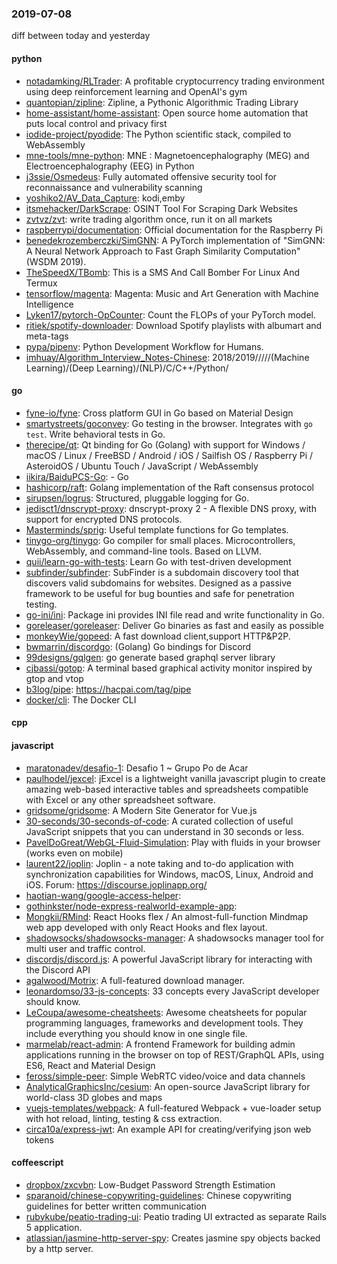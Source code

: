 ### 2019-07-08
diff between today and yesterday

#### python
* [notadamking/RLTrader](https://github.com/notadamking/RLTrader): A profitable cryptocurrency trading environment using deep reinforcement learning and OpenAI's gym
* [quantopian/zipline](https://github.com/quantopian/zipline): Zipline, a Pythonic Algorithmic Trading Library
* [home-assistant/home-assistant](https://github.com/home-assistant/home-assistant):  Open source home automation that puts local control and privacy first
* [iodide-project/pyodide](https://github.com/iodide-project/pyodide): The Python scientific stack, compiled to WebAssembly
* [mne-tools/mne-python](https://github.com/mne-tools/mne-python): MNE : Magnetoencephalography (MEG) and Electroencephalography (EEG) in Python
* [j3ssie/Osmedeus](https://github.com/j3ssie/Osmedeus): Fully automated offensive security tool for reconnaissance and vulnerability scanning
* [yoshiko2/AV_Data_Capture](https://github.com/yoshiko2/AV_Data_Capture): kodi,emby
* [itsmehacker/DarkScrape](https://github.com/itsmehacker/DarkScrape): OSINT Tool For Scraping Dark Websites
* [zvtvz/zvt](https://github.com/zvtvz/zvt): write trading algorithm once, run it on all markets
* [raspberrypi/documentation](https://github.com/raspberrypi/documentation): Official documentation for the Raspberry Pi
* [benedekrozemberczki/SimGNN](https://github.com/benedekrozemberczki/SimGNN): A PyTorch implementation of "SimGNN: A Neural Network Approach to Fast Graph Similarity Computation" (WSDM 2019).
* [TheSpeedX/TBomb](https://github.com/TheSpeedX/TBomb): This is a SMS And Call Bomber For Linux And Termux
* [tensorflow/magenta](https://github.com/tensorflow/magenta): Magenta: Music and Art Generation with Machine Intelligence
* [Lyken17/pytorch-OpCounter](https://github.com/Lyken17/pytorch-OpCounter): Count the FLOPs of your PyTorch model.
* [ritiek/spotify-downloader](https://github.com/ritiek/spotify-downloader): Download Spotify playlists with albumart and meta-tags
* [pypa/pipenv](https://github.com/pypa/pipenv): Python Development Workflow for Humans.
* [imhuay/Algorithm_Interview_Notes-Chinese](https://github.com/imhuay/Algorithm_Interview_Notes-Chinese): 2018/2019/////(Machine Learning)/(Deep Learning)/(NLP)/C/C++/Python/

#### go
* [fyne-io/fyne](https://github.com/fyne-io/fyne): Cross platform GUI in Go based on Material Design
* [smartystreets/goconvey](https://github.com/smartystreets/goconvey): Go testing in the browser. Integrates with `go test`. Write behavioral tests in Go.
* [therecipe/qt](https://github.com/therecipe/qt): Qt binding for Go (Golang) with support for Windows / macOS / Linux / FreeBSD / Android / iOS / Sailfish OS / Raspberry Pi / AsteroidOS / Ubuntu Touch / JavaScript / WebAssembly
* [iikira/BaiduPCS-Go](https://github.com/iikira/BaiduPCS-Go):  - Go
* [hashicorp/raft](https://github.com/hashicorp/raft): Golang implementation of the Raft consensus protocol
* [sirupsen/logrus](https://github.com/sirupsen/logrus): Structured, pluggable logging for Go.
* [jedisct1/dnscrypt-proxy](https://github.com/jedisct1/dnscrypt-proxy): dnscrypt-proxy 2 - A flexible DNS proxy, with support for encrypted DNS protocols.
* [Masterminds/sprig](https://github.com/Masterminds/sprig): Useful template functions for Go templates.
* [tinygo-org/tinygo](https://github.com/tinygo-org/tinygo): Go compiler for small places. Microcontrollers, WebAssembly, and command-line tools. Based on LLVM.
* [quii/learn-go-with-tests](https://github.com/quii/learn-go-with-tests): Learn Go with test-driven development
* [subfinder/subfinder](https://github.com/subfinder/subfinder): SubFinder is a subdomain discovery tool that discovers valid subdomains for websites. Designed as a passive framework to be useful for bug bounties and safe for penetration testing.
* [go-ini/ini](https://github.com/go-ini/ini): Package ini provides INI file read and write functionality in Go.
* [goreleaser/goreleaser](https://github.com/goreleaser/goreleaser): Deliver Go binaries as fast and easily as possible
* [monkeyWie/gopeed](https://github.com/monkeyWie/gopeed): A fast download client,support HTTP&P2P.
* [bwmarrin/discordgo](https://github.com/bwmarrin/discordgo): (Golang) Go bindings for Discord
* [99designs/gqlgen](https://github.com/99designs/gqlgen): go generate based graphql server library
* [cjbassi/gotop](https://github.com/cjbassi/gotop): A terminal based graphical activity monitor inspired by gtop and vtop
* [b3log/pipe](https://github.com/b3log/pipe):  https://hacpai.com/tag/pipe
* [docker/cli](https://github.com/docker/cli): The Docker CLI

#### cpp

#### javascript
* [maratonadev/desafio-1](https://github.com/maratonadev/desafio-1): Desafio 1 ~ Grupo Po de Acar
* [paulhodel/jexcel](https://github.com/paulhodel/jexcel): jExcel is a lightweight vanilla javascript plugin to create amazing web-based interactive tables and spreadsheets compatible with Excel or any other spreadsheet software.
* [gridsome/gridsome](https://github.com/gridsome/gridsome): A Modern Site Generator for Vue.js
* [30-seconds/30-seconds-of-code](https://github.com/30-seconds/30-seconds-of-code): A curated collection of useful JavaScript snippets that you can understand in 30 seconds or less.
* [PavelDoGreat/WebGL-Fluid-Simulation](https://github.com/PavelDoGreat/WebGL-Fluid-Simulation): Play with fluids in your browser (works even on mobile)
* [laurent22/joplin](https://github.com/laurent22/joplin): Joplin - a note taking and to-do application with synchronization capabilities for Windows, macOS, Linux, Android and iOS. Forum: https://discourse.joplinapp.org/
* [haotian-wang/google-access-helper](https://github.com/haotian-wang/google-access-helper): 
* [gothinkster/node-express-realworld-example-app](https://github.com/gothinkster/node-express-realworld-example-app): 
* [Mongkii/RMind](https://github.com/Mongkii/RMind):  React Hooks  flex  / An almost-full-function Mindmap web app developed with only React Hooks and flex layout.
* [shadowsocks/shadowsocks-manager](https://github.com/shadowsocks/shadowsocks-manager): A shadowsocks manager tool for multi user and traffic control.
* [discordjs/discord.js](https://github.com/discordjs/discord.js): A powerful JavaScript library for interacting with the Discord API
* [agalwood/Motrix](https://github.com/agalwood/Motrix): A full-featured download manager.
* [leonardomso/33-js-concepts](https://github.com/leonardomso/33-js-concepts):  33 concepts every JavaScript developer should know.
* [LeCoupa/awesome-cheatsheets](https://github.com/LeCoupa/awesome-cheatsheets):  Awesome cheatsheets for popular programming languages, frameworks and development tools. They include everything you should know in one single file.
* [marmelab/react-admin](https://github.com/marmelab/react-admin): A frontend Framework for building admin applications running in the browser on top of REST/GraphQL APIs, using ES6, React and Material Design
* [feross/simple-peer](https://github.com/feross/simple-peer):  Simple WebRTC video/voice and data channels
* [AnalyticalGraphicsInc/cesium](https://github.com/AnalyticalGraphicsInc/cesium): An open-source JavaScript library for world-class 3D globes and maps 
* [vuejs-templates/webpack](https://github.com/vuejs-templates/webpack): A full-featured Webpack + vue-loader setup with hot reload, linting, testing & css extraction.
* [circa10a/express-jwt](https://github.com/circa10a/express-jwt): An example API for creating/verifying json web tokens

#### coffeescript
* [dropbox/zxcvbn](https://github.com/dropbox/zxcvbn): Low-Budget Password Strength Estimation
* [sparanoid/chinese-copywriting-guidelines](https://github.com/sparanoid/chinese-copywriting-guidelines): Chinese copywriting guidelines for better written communication
* [rubykube/peatio-trading-ui](https://github.com/rubykube/peatio-trading-ui): Peatio trading UI extracted as separate Rails 5 application.
* [atlassian/jasmine-http-server-spy](https://github.com/atlassian/jasmine-http-server-spy): Creates jasmine spy objects backed by a http server.
